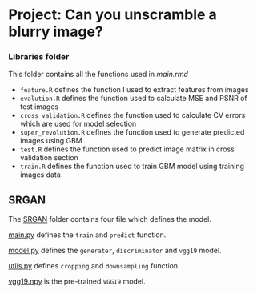 # Project: Can you unscramble a blurry image? 

### Libraries folder
This folder contains all the functions used in *main.rmd*
+ `feature.R` defines the function I used to extract features from images
+ `evalution.R` defines the function used to calculate MSE and PSNR of test images
+ `cross_validation.R` defines the function used to calculate CV errors which are used for model selection
+ `super_revolution.R` defines the function used to generate predicted images using GBM
+ `test.R` defines the function used to predict image matrix in cross validation section
+ `train.R` defines the function used to train GBM model using training images data

## SRGAN
The [SRGAN](https://github.com/TZstatsADS/Spring2019-Proj3-grp12/tree/master/lib/SRGAN) folder contains four file which defines the model.

[main.py](https://github.com/TZstatsADS/Spring2019-Proj3-grp12/blob/master/lib/SRGAN/main.py) defines the `train` and `predict` function.

[model.py](https://github.com/TZstatsADS/Spring2019-Proj3-grp12/blob/master/lib/SRGAN/model.py) defines the `generater`, `discriminator` and `vgg19` model.

[utils.py](https://github.com/TZstatsADS/Spring2019-Proj3-grp12/blob/master/lib/SRGAN/utils.py) defines `cropping` and `downsampling` function.

[vgg19.npy](https://github.com/TZstatsADS/Spring2019-Proj3-grp12/blob/master/lib/SRGAN/vgg19.npy) is the pre-trained `VGG19` model.
